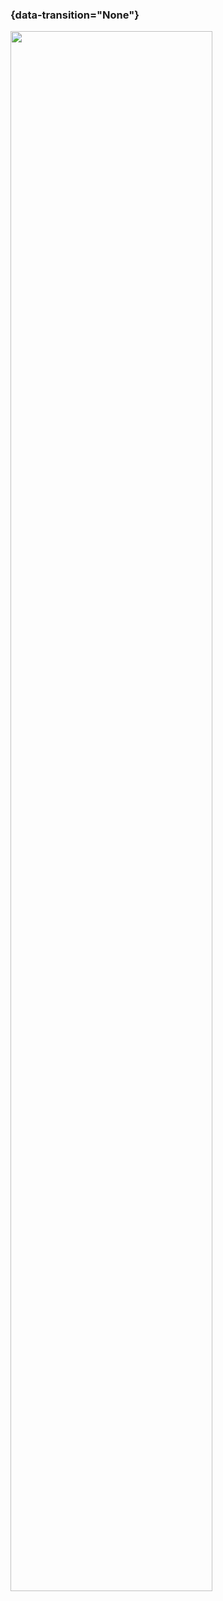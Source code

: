 ### {data-transition="None"}

<img src="../slides/diagrams/rapid-diagnosis-and-consultation-saves-lives.png" width="80%" align="center" width="70%" style="background:none; border:none; box-shadow:none;">
